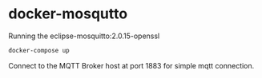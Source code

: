 # docker-mosqutto

Running the eclipse-mosquitto:2.0.15-openssl

````bash
docker-compose up
````

Connect to the MQTT Broker host at port 1883 for simple mqtt connection.
